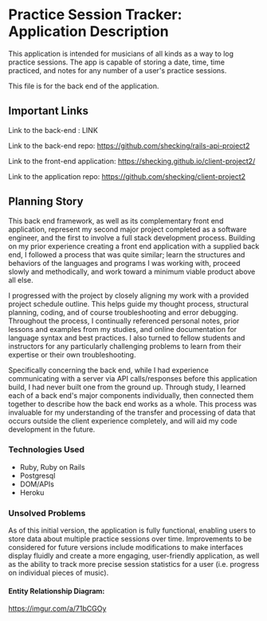 # Practice Session Tracker: Application Description

This application is intended for musicians of all kinds as a way to log practice sessions. The app is capable of storing a date, time, time practiced, and notes for any number of a user's practice sessions.

This file is for the back end of the application.

## Important Links

Link to the back-end : LINK

Link to the back-end repo: https://github.com/shecking/rails-api-project2

Link to the front-end application: https://shecking.github.io/client-project2/

Link to the application repo: https://github.com/shecking/client-project2

## Planning Story

This back end framework, as well as its complementary front end application, represent my second major project completed as a software engineer, and the first to involve a full stack development process. Building on my prior experience creating a front end application with a supplied back end, I followed a process that was quite similar; learn the structures and behaviors of the languages and programs I was working with, proceed slowly and methodically, and work toward a minimum viable product above all else.

I progressed with the project by closely aligning my work with a provided project schedule outline. This helps guide my thought process, structural planning, coding, and of course troubleshooting and error debugging. Throughout the process, I continually referenced personal notes, prior lessons and examples from my studies, and online documentation for language syntax and best practices. I also turned to fellow students and instructors for any particularly challenging problems to learn from their expertise or their own troubleshooting.

Specifically concerning the back end, while I had experience communicating with a server via API calls/responses before this application build, I had never built one from the ground up. Through study, I learned each of a back end's major components individually, then connected them together to describe how the back end works as a whole. This process was invaluable for my understanding of the transfer and processing of data that occurs outside the client experience completely, and will aid my code development in the future.

### Technologies Used

- Ruby, Ruby on Rails
- Postgresql
- DOM/APIs
- Heroku

### Unsolved Problems

As of this initial version, the application is fully functional, enabling users to store data about multiple practice sessions over time. Improvements to be considered for future versions include modifications to make interfaces display fluidly and create a more engaging, user-friendly application, as well as the ability to track more precise session statistics for a user (i.e. progress on individual pieces of music).

#### Entity Relationship Diagram:

https://imgur.com/a/71bCGOy
